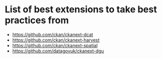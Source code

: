 # List of best extensions to take best practices from

* https://github.com/ckan/ckanext-dcat
* https://github.com/ckan/ckanext-harvest
* https://github.com/ckan/ckanext-spatial
* https://github.com/datagovuk/ckanext-dgu
